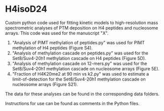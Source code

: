 # H4isoD24
Custom python code used for fitting kinetic models to high-resolution mass spectrometric analyses of PTM deposition on H4 peptides and nucleosome arrays. This code was used for the manuscript "X".

1) "Analysis of PIMT methylation of peptides.py" was used for PIMT methylation of H4 peptides (Figure S4).
2) "Analysis of methylation cascade on peptides.py" was used for the Set8/Suv4-20h1 methylation cascade on H4 peptides (Figure 5D).
3) "Analysis of methylation cascade on 12-mers.py" was used for the Set8/Suv4-20h1 methylation cascade on nucleosome arrays (Figure 5E).
4) "Fraction of H4K20me2 at 90 min vs k2.py" was used to estimate a limit-of-detection for the Set8/Suv4-20h1 methylation cascade on nucleosome arrays (Figure S21).

The data for these analyses can be found in the corresponding data folders.

Instructions for use can be found as comments in the Python files.
